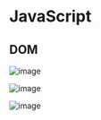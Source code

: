 # JavaScript

## DOM

![image](https://github.com/sudh29/Interview_Questions/assets/73557822/bef61c04-10f7-43b1-8bbf-715a146d2515)

![image](https://github.com/sudh29/Interview_Questions/assets/73557822/78d6cd8e-3ba4-41c8-bdf6-f854bac01202)

![image](https://github.com/sudh29/Interview_Questions/assets/73557822/d243f892-ab39-4eab-ac0f-327fa64c35ec)


